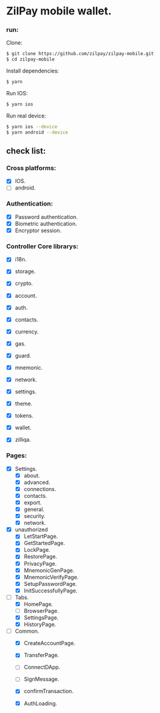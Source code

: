 # ZilPay mobile wallet.

### run:

Clone:
```bash
$ git clone https://github.com/zilpay/zilpay-mobile.git
$ cd zilpay-mobile
```


Install dependencies:
```bash
$ yarn
```

Run IOS:
```bash
$ yarn ios
```

Run real device:
```bash
$ yarn ios --device
$ yarn android --device
```

## check list:

### Cross platforms:
- [x] IOS.
- [ ] android.

### Authentication:
- [x] Password authentication.
- [x] Biometric authentication.
- [x] Encryptor session.

### Controller Core librarys:
- [x] i18n.
- [x] storage.
- [x] crypto.
- [x] account.
- [x] auth.
- [x] contacts.
- [x] currency.
- [x] gas.
- [x] guard.
- [x] mnemonic.
- [x] network.
- [x] settings.
- [x] theme.
- [x] tokens.
- [x] wallet.
- [x] zilliqa.


### Pages:
- [x] Settings.
	- [x] about.
	- [x] advanced.
	- [x] connections.
	- [x] contacts.
	- [x] export.
	- [x] general.
	- [x] security.
	- [x] network.
- [x] unauthorized
	- [x] LetStartPage.
	- [x] GetStartedPage.
	- [x] LockPage.
	- [x] RestorePage.
	- [x] PrivacyPage.
	- [x] MnemonicGenPage.
	- [x] MnemonicVerifyPage.
	- [x] SetupPasswordPage.
	- [x] InitSuccessfullyPage.
- [ ] Tabs.
	- [x] HomePage.
	- [ ] BrowserPage.
	- [x] SettingsPage.
	- [x] HistoryPage.
- [ ] Common.
	- [x] CreateAccountPage.
	- [x] TransferPage.
	- [ ] ConnectDApp.
	- [ ] SignMessage.
	- [x] confirmTransaction.
	- [x] AuthLoading.

